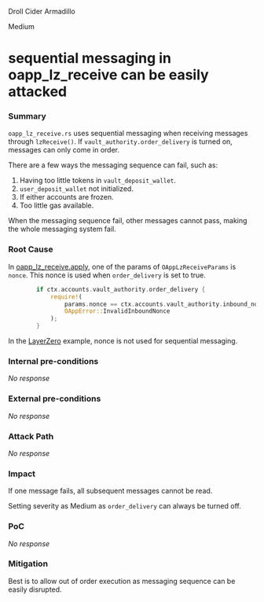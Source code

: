 Droll Cider Armadillo

Medium

# sequential messaging in oapp_lz_receive can be easily attacked

### Summary

`oapp_lz_receive.rs` uses sequential messaging when receiving messages through `lzReceive()`. If `vault_authority.order_delivery` is turned on, messages can only come in order.

There are a few ways the messaging sequence can fail, such as:
1. Having too little tokens in `vault_deposit_wallet`.
2. `user_deposit_wallet` not initialized.
3. If either accounts are frozen.
4. Too little gas available.

When the messaging sequence fail, other messages cannot pass, making the whole messaging system fail.

### Root Cause

In [oapp_lz_receive.apply](https://github.com/sherlock-audit/2024-09-orderly-network-solana-contract/blob/main/solana-vault/packages/solana/contracts/programs/solana-vault/src/instructions/oapp_instr/oapp_lz_receive.rs#L94), one of the params of `OAppLzReceiveParams` is `nonce`. This nonce is used when `order_delivery` is set to true.

```rust
        if ctx.accounts.vault_authority.order_delivery {
            require!(
                params.nonce == ctx.accounts.vault_authority.inbound_nonce + 1,
                OAppError::InvalidInboundNonce
            );
        }
```

In the [LayerZero](https://github.com/LayerZero-Labs/devtools/blob/9b70e96248fcb4d8772678ea7c4b74da6cc2bc0e/examples/oft-solana/programs/oft/src/instructions/lz_receive.rs#L73) example, nonce is not used for sequential messaging.

### Internal pre-conditions

_No response_

### External pre-conditions

_No response_

### Attack Path

_No response_

### Impact

If one message fails, all subsequent messages cannot be read.

Setting severity as Medium as `order_delivery` can always be turned off.

### PoC

_No response_

### Mitigation

Best is to allow out of order execution as messaging sequence can be easily disrupted.